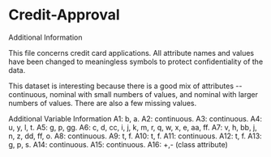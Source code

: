 # Credit-Approval


Additional Information

This file concerns credit card applications.  All attribute names and values have been changed to meaningless symbols to protect confidentiality of the data.
  
This dataset is interesting because there is a good mix of attributes -- continuous, nominal with small numbers of values, and nominal with larger numbers of values.  There are also a few missing values.


Additional Variable Information
A1:	b, a.
A2:	continuous.
A3:	continuous.
A4:	u, y, l, t.
A5:	g, p, gg.
A6:	c, d, cc, i, j, k, m, r, q, w, x, e, aa, ff.
A7:	v, h, bb, j, n, z, dd, ff, o.
A8:	continuous.
A9:	t, f.
A10:	t, f.
A11:	continuous.
A12:	t, f.
A13:	g, p, s.
A14:	continuous.
A15:	continuous.
A16: +,-         (class attribute)

